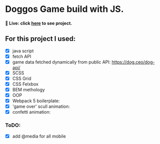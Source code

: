 # Doggos Game build with JS.

#### 🎥 Live: click [here](https://ultran.github.io/DogGame/) to see project.

## **For this project I used:**

- [x] java script
- [x] fetch API
- [x] game data fetched dynamically from public API: https://dog.ceo/dog-api/
- [x] SCSS
- [x] CSS Grid
- [x] CSS Felxbox
- [x] BEM methology
- [x] OOP
- [x] Webpack 5 boilerplate:
- [x] 'game over' scull animation:
- [x] confetti animation:

### **ToDO:**

- [x] add @media for all mobile
